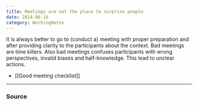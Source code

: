 ```yaml
---
title: Meetings are not the place to surprise people
date: 2024-06-16
category: WorkingNotes
---
```

It is always better to go to (conduct a) meeting with proper preparation and after providing clarity to the participants about the context. Bad meetings are time killers. Also bad meetings confuses participants with wrong perspectives, invalid biases and half-knowledge. This lead to unclear actions.

- [[Good meeting checklist]]

--- 
### Source